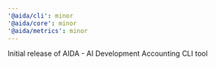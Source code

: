 ```yaml
---
'@aida/cli': minor
'@aida/core': minor
'@aida/metrics': minor
---
```


Initial release of AIDA - AI Development Accounting CLI tool
